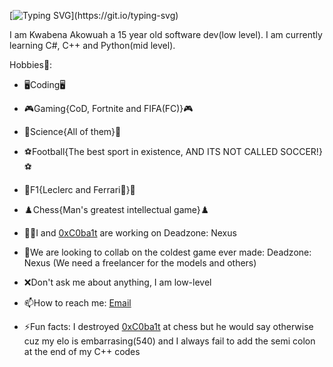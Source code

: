 [![Typing SVG](https://readme-typing-svg.demolab.com?font=Fira+Code&pause=1000&width=435&lines=Hi!+I+am+Kwabena;A+low+level+coder(Don't+judge+me);I+go+to+school+at%3A;The+Roman+Ridge+School)](https://git.io/typing-svg)

I am Kwabena Akowuah a 15 year old software dev(low level). I am currently learning C#, C++ and Python(mid level).

Hobbies💫:
- 🖥️Coding🖥️
- 🎮Gaming{CoD, Fortnite and FIFA(FC)}🎮
- 🧪Science{All of them}🧪
- ⚽Football{The best sport in existence, AND ITS NOT CALLED SOCCER!}⚽
- 🏁F1{Leclerc and Ferrari💖}🏁
- ♟️Chess{Man's greatest intellectual game}♟️

- 👨‍💻I and <a href='https://github.com/0xC0ba1t'>0xC0ba1t</a> are working on Deadzone: Nexus
- 🥶We are looking to collab on the coldest game ever made: Deadzone: Nexus (We need a freelancer for the models and others)
- ❌Don't ask me about anything, I am low-level
- 📫How to reach me: <a href='mailto:kdakowuah@gmail.com'>Email</a>
- ⚡Fun facts: I destroyed <a href='https://github.com/0xC0ba1t'>0xC0ba1t</a> at chess but he would say otherwise cuz my elo is embarrasing(540) and I always fail to add the semi colon at the end of my C++ codes
